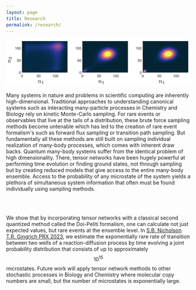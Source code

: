 ```yaml
---
layout: page
title: Research
permalink: /research/
---
```


<script src="https://cdn.mathjax.org/mathjax/latest/MathJax.js?config=TeX-AMS-MML_HTMLorMML" type="text/javascript"></script>

<div class="figure-container-horizontal-full">
    <div class="figure">
         <img src="../images/output.png">
  </div>
</div>

Many systems in nature and problems in scientific computing are inherently high-dimensional.
Traditional approaches to understanding canonical systems such as interacting many-particle processes in Chemistry and Biology rely on kinetic Monte-Carlo sampling.
For rare events or observables that live at the tails of a distribution, these brute force sampling methods become untenable which has led to the creation of rare event formalism's such as forward flux sampling or transition path sampling.
But fundamentally all these methods are still built on sampling individual realization of many-body processes, which comes with inherent draw backs.
Quantum many-body systems suffer from the identical problem of high dimensionality.
There, tensor networks have been hugely powerful at performing time evolution or finding ground states, not through sampling but by creating reduced models that give access to the entire many-body ensemble.
Access to the probability of any microstate of the system yields a plethora of simultaneous system information that often must be found individually using sampling methods.

<br>
<br>

We show that by incorporating tensor networks with a classical second quantized method called the Doi-Peliti formalism, one can calculate not just expected values, but rare events at the ensemble level.
In [S.B. Nicholson T.R. Gingrich PRX 2023](https://journals.aps.org/prx/abstract/10.1103/PhysRevX.13.041006), we estimate the exponentially rare rate of transition between two wells of a reaction-diffusion process by time evolving a joint probability distribution that consists of up to approximately $$ 10^{15} $$ microstates.
Future work will apply tensor network methods to other stochastic processes in Biology and Chemistry where molecular copy numbers are small, but the number of microstates is exponentially large.

